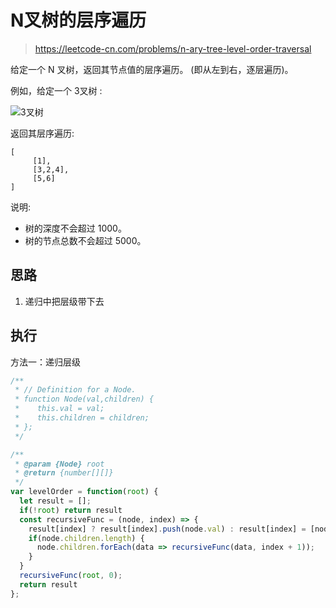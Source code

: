 # N叉树的层序遍历
> https://leetcode-cn.com/problems/n-ary-tree-level-order-traversal

给定一个 N 叉树，返回其节点值的层序遍历。 (即从左到右，逐层遍历)。

例如，给定一个 3叉树 :

![3叉树](https://assets.leetcode-cn.com/aliyun-lc-upload/uploads/2018/10/12/narytreeexample.png)

返回其层序遍历:

```
[
     [1],
     [3,2,4],
     [5,6]
]
```

说明:

- 树的深度不会超过 1000。
- 树的节点总数不会超过 5000。

## 思路

1. 递归中把层级带下去

## 执行

方法一：递归层级

```javascript
/**
 * // Definition for a Node.
 * function Node(val,children) {
 *    this.val = val;
 *    this.children = children;
 * };
 */

/**
 * @param {Node} root
 * @return {number[][]}
 */
var levelOrder = function(root) {
  let result = [];
  if(!root) return result
  const recursiveFunc = (node, index) => {
    result[index] ? result[index].push(node.val) : result[index] = [node.val];
    if(node.children.length) {
      node.children.forEach(data => recursiveFunc(data, index + 1));
    }
  }
  recursiveFunc(root, 0);
  return result
};
```